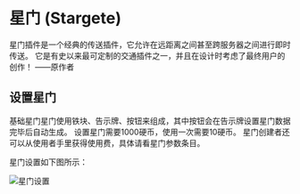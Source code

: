 # 星门 (Stargete)

星门插件是一个经典的传送插件，它允许在远距离之间甚至跨服务器之间进行即时传送。 它是有史以来最可定制的交通插件之一，并且在设计时考虑了最终用户的创作！ ——原作者

## 设置星门

基础星门星门使用铁块、告示牌、按钮来组成，其中按钮会在告示牌设置星门数据完毕后自动生成。 设置星门需要1000硬币，使用一次需要10硬币。
星门创建者还可以从使用者手里获得使用费，具体请看星门参数条目。

星门设置如下图所示：

![星门设置](/images/stargete.png)

